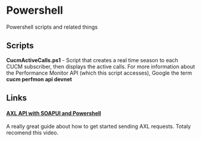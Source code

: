 # Powershell
Powershell scripts and related things
## Scripts
__CucmActiveCalls.ps1__ - Script that creates a real time season to each CUCM subscriber, then displays the active calls. For more information about the Performance Monitor API (which this script accesses), Google the term __cucm perfmon api devnet__
## Links
#### [AXL API with SOAPUI and Powershell](https://www.youtube.com/watch?v=tb9hINfg2nY&list=LL&index=10&t=421s)
A really great guide about how to get started sending AXL requests. Totaly recomend this video.
